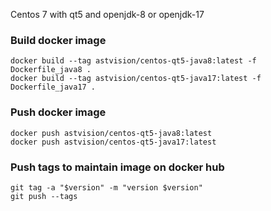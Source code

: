 Centos 7 with qt5 and openjdk-8 or openjdk-17

### Build docker image
```
docker build --tag astvision/centos-qt5-java8:latest -f Dockerfile_java8 .
docker build --tag astvision/centos-qt5-java17:latest -f Dockerfile_java17 .
```

### Push docker image
```
docker push astvision/centos-qt5-java8:latest
docker push astvision/centos-qt5-java17:latest
```

### Push tags to maintain image on docker hub
```
git tag -a "$version" -m "version $version"
git push --tags
```
